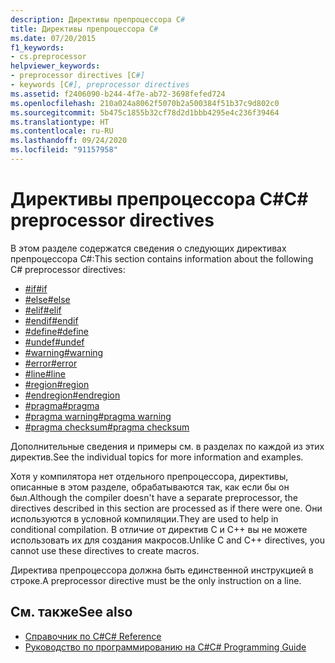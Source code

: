 ```yaml
---
description: Директивы препроцессора C#
title: Директивы препроцессора C#
ms.date: 07/20/2015
f1_keywords:
- cs.preprocessor
helpviewer_keywords:
- preprocessor directives [C#]
- keywords [C#], preprocessor directives
ms.assetid: f2406090-b244-4f7e-ab72-3698fefed724
ms.openlocfilehash: 210a024a8062f5070b2a500384f51b37c9d802c0
ms.sourcegitcommit: 5b475c1855b32cf78d2d1bbb4295e4c236f39464
ms.translationtype: HT
ms.contentlocale: ru-RU
ms.lasthandoff: 09/24/2020
ms.locfileid: "91157958"
---
```

# <a name="c-preprocessor-directives"></a><span data-ttu-id="6e684-103">Директивы препроцессора C#</span><span class="sxs-lookup"><span data-stu-id="6e684-103">C# preprocessor directives</span></span>

<span data-ttu-id="6e684-104">В этом разделе содержатся сведения о следующих директивах препроцессора C#:</span><span class="sxs-lookup"><span data-stu-id="6e684-104">This section contains information about the following C# preprocessor directives:</span></span>

- [<span data-ttu-id="6e684-105">#if</span><span class="sxs-lookup"><span data-stu-id="6e684-105">#if</span></span>](./preprocessor-if.md)
- [<span data-ttu-id="6e684-106">#else</span><span class="sxs-lookup"><span data-stu-id="6e684-106">#else</span></span>](./preprocessor-else.md)
- [<span data-ttu-id="6e684-107">#elif</span><span class="sxs-lookup"><span data-stu-id="6e684-107">#elif</span></span>](./preprocessor-elif.md)
- [<span data-ttu-id="6e684-108">#endif</span><span class="sxs-lookup"><span data-stu-id="6e684-108">#endif</span></span>](./preprocessor-endif.md)
- [<span data-ttu-id="6e684-109">#define</span><span class="sxs-lookup"><span data-stu-id="6e684-109">#define</span></span>](./preprocessor-define.md)
- [<span data-ttu-id="6e684-110">#undef</span><span class="sxs-lookup"><span data-stu-id="6e684-110">#undef</span></span>](./preprocessor-undef.md)
- [<span data-ttu-id="6e684-111">#warning</span><span class="sxs-lookup"><span data-stu-id="6e684-111">#warning</span></span>](./preprocessor-warning.md)
- [<span data-ttu-id="6e684-112">#error</span><span class="sxs-lookup"><span data-stu-id="6e684-112">#error</span></span>](./preprocessor-error.md)
- [<span data-ttu-id="6e684-113">#line</span><span class="sxs-lookup"><span data-stu-id="6e684-113">#line</span></span>](./preprocessor-line.md)
- [<span data-ttu-id="6e684-114">#region</span><span class="sxs-lookup"><span data-stu-id="6e684-114">#region</span></span>](./preprocessor-region.md)
- [<span data-ttu-id="6e684-115">#endregion</span><span class="sxs-lookup"><span data-stu-id="6e684-115">#endregion</span></span>](./preprocessor-endregion.md)
- [<span data-ttu-id="6e684-116">#pragma</span><span class="sxs-lookup"><span data-stu-id="6e684-116">#pragma</span></span>](./preprocessor-pragma.md)
- [<span data-ttu-id="6e684-117">#pragma warning</span><span class="sxs-lookup"><span data-stu-id="6e684-117">#pragma warning</span></span>](./preprocessor-pragma-warning.md)
- [<span data-ttu-id="6e684-118">#pragma checksum</span><span class="sxs-lookup"><span data-stu-id="6e684-118">#pragma checksum</span></span>](./preprocessor-pragma-checksum.md)

<span data-ttu-id="6e684-119">Дополнительные сведения и примеры см. в разделах по каждой из этих директив.</span><span class="sxs-lookup"><span data-stu-id="6e684-119">See the individual topics for more information and examples.</span></span>

<span data-ttu-id="6e684-120">Хотя у компилятора нет отдельного препроцессора, директивы, описанные в этом разделе, обрабатываются так, как если бы он был.</span><span class="sxs-lookup"><span data-stu-id="6e684-120">Although the compiler doesn't have a separate preprocessor, the directives described in this section are processed as if there were one.</span></span> <span data-ttu-id="6e684-121">Они используются в условной компиляции.</span><span class="sxs-lookup"><span data-stu-id="6e684-121">They are used to help in conditional compilation.</span></span> <span data-ttu-id="6e684-122">В отличие от директив C и C++ вы не можете использовать их для создания макросов.</span><span class="sxs-lookup"><span data-stu-id="6e684-122">Unlike C and C++ directives, you cannot use these directives to create macros.</span></span>

<span data-ttu-id="6e684-123">Директива препроцессора должна быть единственной инструкцией в строке.</span><span class="sxs-lookup"><span data-stu-id="6e684-123">A preprocessor directive must be the only instruction on a line.</span></span>

## <a name="see-also"></a><span data-ttu-id="6e684-124">См. также</span><span class="sxs-lookup"><span data-stu-id="6e684-124">See also</span></span>

- [<span data-ttu-id="6e684-125">Справочник по C#</span><span class="sxs-lookup"><span data-stu-id="6e684-125">C# Reference</span></span>](../index.md)
- [<span data-ttu-id="6e684-126">Руководство по программированию на C#</span><span class="sxs-lookup"><span data-stu-id="6e684-126">C# Programming Guide</span></span>](../../programming-guide/index.md)
